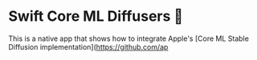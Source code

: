 #  Swift Core ML Diffusers 🧨

This is a native app that shows how to integrate Apple's [Core ML Stable Diffusion implementation](https://github.com/ap